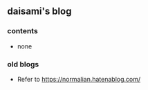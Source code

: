 ## daisami's blog

### contents

- none

### old blogs

- Refer to https://normalian.hatenablog.com/ 

